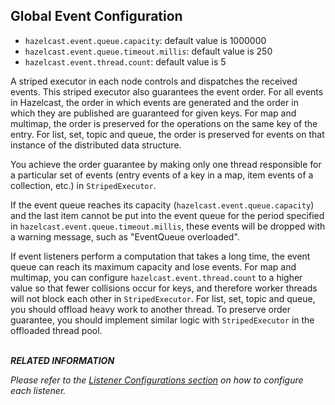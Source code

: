 
## Global Event Configuration

- `hazelcast.event.queue.capacity`: default value is 1000000
- `hazelcast.event.queue.timeout.millis`: default value is 250
- `hazelcast.event.thread.count`: default value is 5

A striped executor in each node controls and dispatches the received events. This striped executor also guarantees the event order. For all events in Hazelcast, the order in which events are generated and the order in which they are published are guaranteed for given keys. For map and multimap, the order is preserved for the operations on the same key of the entry. For list, set, topic and queue, the order is preserved for events on that instance of the distributed data structure.

You achieve the order guarantee by making only one thread responsible for a particular set of events (entry events of a key in a map, item events of a collection, etc.) in `StripedExecutor`.

If the event queue reaches its capacity (`hazelcast.event.queue.capacity`) and the last item cannot be put into the event queue for the period specified in `hazelcast.event.queue.timeout.millis`, these events will be dropped with a warning message, such as "EventQueue overloaded".

If event listeners perform a computation that takes a long time, the event queue can reach its maximum capacity and lose events. For map and multimap, you can configure `hazelcast.event.thread.count` to a higher value so that fewer collisions occur for keys, and therefore worker threads will not block each other in `StripedExecutor`. For list, set, topic and queue, you should offload heavy work to another thread. To preserve order guarantee, you should implement similar logic with `StripedExecutor` in the offloaded thread pool.
<br> </br>


***RELATED INFORMATION***

*Please refer to the [Listener Configurations section](#listener-configurations) on how to configure each listener.*

